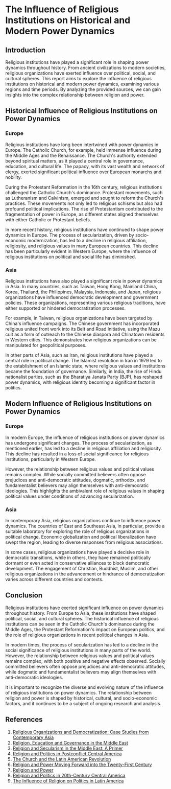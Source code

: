 # The Influence of Religious Institutions on Historical and Modern Power Dynamics

## Introduction

Religious institutions have played a significant role in shaping power dynamics throughout history. From ancient civilizations to modern societies, religious organizations have exerted influence over political, social, and cultural spheres. This report aims to explore the influence of religious institutions on historical and modern power dynamics, examining various regions and time periods. By analyzing the provided sources, we can gain insights into the complex relationship between religion and power.

## Historical Influence of Religious Institutions on Power Dynamics

### Europe

Religious institutions have long been intertwined with power dynamics in Europe. The Catholic Church, for example, held immense influence during the Middle Ages and the Renaissance. The Church's authority extended beyond spiritual matters, as it played a central role in governance, education, and cultural life. The papacy, with its vast wealth and network of clergy, exerted significant political influence over European monarchs and nobility.

During the Protestant Reformation in the 16th century, religious institutions challenged the Catholic Church's dominance. Protestant movements, such as Lutheranism and Calvinism, emerged and sought to reform the Church's practices. These movements not only led to religious schisms but also had profound political implications. The rise of Protestantism contributed to the fragmentation of power in Europe, as different states aligned themselves with either Catholic or Protestant beliefs.

In more recent history, religious institutions have continued to shape power dynamics in Europe. The process of secularization, driven by socio-economic modernization, has led to a decline in religious affiliation, religiosity, and religious values in many European countries. This decline has been particularly evident in Western Europe, where the influence of religious institutions on political and social life has diminished.

### Asia

Religious institutions have also played a significant role in power dynamics in Asia. In many countries, such as Taiwan, Hong Kong, Mainland China, Korea, Thailand, the Philippines, Malaysia, Indonesia, and Japan, religious organizations have influenced democratic development and government policies. These organizations, representing various religious traditions, have either supported or hindered democratization processes.

For example, in Taiwan, religious organizations have been targeted by China's influence campaigns. The Chinese government has incorporated religious united front work into its Belt and Road Initiative, using the Mazu cult as a form of outreach to the Chinese diaspora and Chinatown residents in Western cities. This demonstrates how religious organizations can be manipulated for geopolitical purposes.

In other parts of Asia, such as Iran, religious institutions have played a central role in political change. The Islamist revolution in Iran in 1979 led to the establishment of an Islamic state, where religious values and institutions became the foundation of governance. Similarly, in India, the rise of Hindu nationalist parties, such as the Bharatiya Janata Party (BJP), has reshaped power dynamics, with religious identity becoming a significant factor in politics.

## Modern Influence of Religious Institutions on Power Dynamics

### Europe

In modern Europe, the influence of religious institutions on power dynamics has undergone significant changes. The process of secularization, as mentioned earlier, has led to a decline in religious affiliation and religiosity. This decline has resulted in a loss of social significance for religious institutions, particularly in Western Europe.

However, the relationship between religious values and political values remains complex. While socially committed believers often oppose prejudices and anti-democratic attitudes, dogmatic, orthodox, and fundamentalist believers may align themselves with anti-democratic ideologies. This highlights the ambivalent role of religious values in shaping political values under conditions of advancing secularization.

### Asia

In contemporary Asia, religious organizations continue to influence power dynamics. The countries of East and Southeast Asia, in particular, provide a suitable laboratory for exploring the role of religious organizations in political change. Economic globalization and political liberalization have swept the region, leading to diverse responses from religious associations.

In some cases, religious organizations have played a decisive role in democratic transitions, while in others, they have remained politically dormant or even acted in conservative alliances to block democratic development. The engagement of Christian, Buddhist, Muslim, and other religious organizations in the advancement or hindrance of democratization varies across different countries and contexts.

## Conclusion

Religious institutions have exerted significant influence on power dynamics throughout history. From Europe to Asia, these institutions have shaped political, social, and cultural spheres. The historical influence of religious institutions can be seen in the Catholic Church's dominance during the Middle Ages, the Protestant Reformation's impact on European politics, and the role of religious organizations in recent political changes in Asia.

In modern times, the process of secularization has led to a decline in the social significance of religious institutions in many parts of the world. However, the relationship between religious values and political values remains complex, with both positive and negative effects observed. Socially committed believers often oppose prejudices and anti-democratic attitudes, while dogmatic and fundamentalist believers may align themselves with anti-democratic ideologies.

It is important to recognize the diverse and evolving nature of the influence of religious institutions on power dynamics. The relationship between religion and power is shaped by historical, cultural, and socio-economic factors, and it continues to be a subject of ongoing research and analysis.

## References

1. [Religious Organizations and Democratization: Case Studies from Contemporary Asia](https://www.fpri.org/books/religious-organizations-and-democratization-case-studies-from-contemporary-asia/)
2. [Religion, Education and Governance in the Middle East](https://www.taylorfrancis.com/books/edit/10.4324/9781315604992/religion-education-governance-middle-east-sai-felicia-krishna-hensel)
3. [Religion and Secularism in the Middle East: A Primer](https://www.fpri.org/article/2015/11/religion-and-secularism-in-the-middle-east-a-primer/)
4. [Religion and Politics in Postconflict Central America](https://oxfordre.com/latinamericanhistory/display/10.1093/acrefore/9780199366439.001.0001/acrefore-9780199366439-e-53)
5. [The Church and the Latin American Revolution](https://read.dukeupress.edu/hahr/article/46/4/432/158643/The-Church-and-the-Latin-American-Revolution)
6. [Religion and Power Moving Forward into the Twenty-First Century](https://berkleycenter.georgetown.edu/responses/religion-and-power-moving-forward-into-the-twenty-first-century)
7. [Religion and Power](https://academic.oup.com/edited-volume/34355/chapter/291441206)
8. [Religion and Politics in 20th-Century Central America](https://oxfordre.com/latinamericanhistory/display/10.1093/acrefore/9780199366439.001.0001/acrefore-9780199366439-e-53)
9. [The Influence of Religion on Politics in Latin America](https://www.oxfordbibliographies.com/abstract/document/obo-9780199756223/obo-9780199756223-0254.xml)
